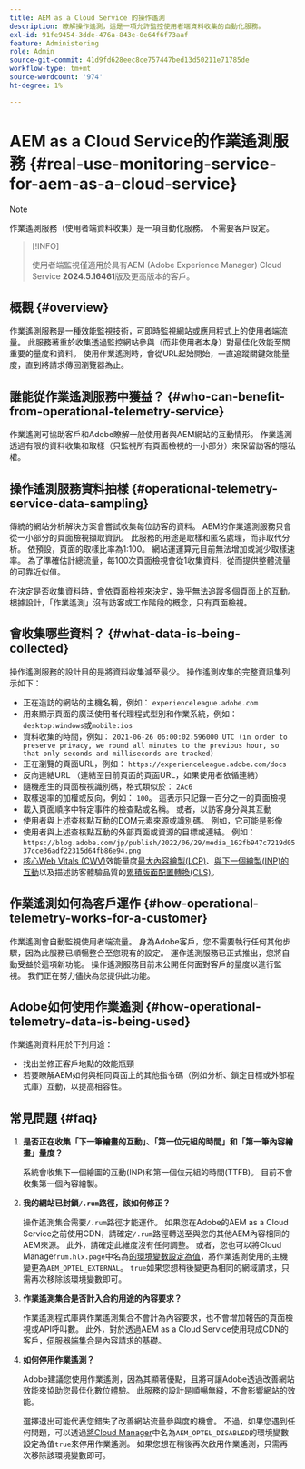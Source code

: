 ```yaml
---
title: AEM as a Cloud Service 的操作遙測
description: 瞭解操作遙測，這是一項允許監控使用者端資料收集的自動化服務。
exl-id: 91fe9454-3dde-476a-843e-0e64f6f73aaf
feature: Administering
role: Admin
source-git-commit: 41d9fd628eec8ce757447bed13d50211e71785de
workflow-type: tm+mt
source-wordcount: '974'
ht-degree: 1%

---
```


# AEM as a Cloud Service的作業遙測服務 {#real-use-monitoring-service-for-aem-as-a-cloud-service}

>[!NOTE]
>
>作業遙測服務（使用者端資料收集）是一項自動化服務。 不需要客戶設定。

>[!INFO]
>
>使用者端監視僅適用於具有AEM (Adobe Experience Manager) Cloud Service **2024.5.16461**&#x200B;版及更高版本的客戶。

## 概觀 {#overview}

作業遙測服務是一種效能監視技術，可即時監視網站或應用程式上的使用者端流量。 此服務著重於收集透過監控網站參與（而非使用者本身）對最佳化效能至關重要的量度和資料。 使用作業遙測時，會從URL起始開始，一直追蹤關鍵效能量度，直到將請求傳回瀏覽器為止。

## 誰能從作業遙測服務中獲益？ {#who-can-benefit-from-operational-telemetry-service}

作業遙測可協助客戶和Adobe瞭解一般使用者與AEM網站的互動情形。 作業遙測透過有限的資料收集和取樣（只監視所有頁面檢視的一小部分）來保留訪客的隱私權。

## 操作遙測服務資料抽樣 {#operational-telemetry-service-data-sampling}

傳統的網站分析解決方案會嘗試收集每位訪客的資料。 AEM的作業遙測服務只會從一小部分的頁面檢視擷取資訊。 此服務的用途是取樣和匿名處理，而非取代分析。 依預設，頁面的取樣比率為1:100。 網站運運算元目前無法增加或減少取樣速率。 為了準確估計總流量，每100次頁面檢視會從1收集資料，從而提供整體流量的可靠近似值。

在決定是否收集資料時，會依頁面檢視來決定，幾乎無法追蹤多個頁面上的互動。 根據設計，「作業遙測」沒有訪客或工作階段的概念，只有頁面檢視。

## 會收集哪些資料？ {#what-data-is-being-collected}

操作遙測服務的設計目的是將資料收集減至最少。 操作遙測收集的完整資訊集列示如下：

* 正在造訪的網站的主機名稱，例如： `experienceleague.adobe.com`
* 用來顯示頁面的廣泛使用者代理程式型別和作業系統，例如： `desktop:windows`或`mobile:ios`
* 資料收集的時間，例如： `2021-06-26 06:00:02.596000 UTC (in order to preserve privacy, we round all minutes to the previous hour, so that only seconds and milliseconds are tracked)`
* 正在瀏覽的頁面URL，例如： `https://experienceleague.adobe.com/docs`
* 反向連結URL （連結至目前頁面的頁面URL，如果使用者依循連結）
* 隨機產生的頁面檢視識別碼，格式類似於： `2Ac6`
* 取樣速率的加權或反向，例如： `100`。 這表示只記錄一百分之一的頁面檢視
* 載入頁面順序中特定事件的檢查點或名稱。 或者，以訪客身分與其互動
* 使用者與上述查核點互動的DOM元素來源或識別碼。 例如，它可能是影像
* 使用者與上述查核點互動的外部頁面或資源的目標或連結。 例如：`https://blog.adobe.com/jp/publish/2022/06/29/media_162fb947c7219d0537cce36adf22315d64fb86e94.png`
* [核心Web Vitals (CWV)](https://web.dev/articles/lcp)效能量度[最大內容繪製(LCP)](https://web.dev/articles/lcp)、[與下一個繪製(INP)的互動](https://web.dev/articles/inp)以及描述訪客體驗品質的[累積版面配置轉換(CLS)](https://web.dev/articles/cls)。

## 作業遙測如何為客戶運作 {#how-operational-telemetry-works-for-a-customer}

作業遙測會自動監視使用者端流量。 身為Adobe客戶，您不需要執行任何其他步驟，因為此服務已順暢整合至您現有的設定。 運作遙測服務已正式推出，您將自動受益於這項新功能。 操作遙測服務目前未公開任何面對客戶的量度以進行監視。 我們正在努力儘快為您提供此功能。

<!-- Alexandru: hiding temporarily, until we figure out where this needs to be linked to 

If you wish to leverage more insights with this new feature to optimize your digital experiences effortlessly, please see here (link to Row 99). -->

## Adobe如何使用作業遙測 {#how-operational-telemetry-data-is-being-used}

作業遙測資料用於下列用途：

* 找出並修正客戶地點的效能瓶頸
* 若要瞭解AEM如何與相同頁面上的其他指令碼（例如分析、鎖定目標或外部程式庫）互動，以提高相容性。
<!--
## Limitations and understanding variance in page views and performance metrics {#limitations-and-understanding-variance-in-page-views-and-performance-metrics}

Here are key considerations for customers to keep in mind when interpreting their Operational Telemetry data:

1. **Tracker blockers**

   * End-users employing tracker blockers or privacy extensions can impede Operational Telemetry data collection, as these tools restrict the tracking scripts' execution. This restriction may lead to underreported page views and user interactions, creating a discrepancy between actual site activity and the data captured by Operational Telemetry.

1. **Limitations in capturing headless API/JSON calls**

   * Operational Telemetry data service focuses on the client-side experience and doesn't capture the backend API or JSON calls made from a non-AEM headless app at this time. The exclusion of these calls from Operational Telemetry service data creates variances from the content requests measured by CDN Analytics.
-->

## 常見問題 {#faq}

<!-- REMOVED THIS FAQ AS PER EMAIL REQUEST FROM SHWETA DUA, SEPTEMBER 4, 2024 TO THE DL-AEM-DOCS GROUP 
1. **Can customers integrate the Operational Telemetry service scripts with third-party systems like Dynatrace?**

   Yes.
-->

1. **是否正在收集「下一筆繪畫的互動」、「第一位元組的時間」和「第一筆內容繪畫」量度？**

   系統會收集下一個繪圖的互動(INP)和第一個位元組的時間(TTFB)。  目前不會收集第一個內容繪製。

1. **我的網站已封鎖`/.rum`路徑，該如何修正？**

   操作遙測集合需要`/.rum`路徑才能運作。 如果您在Adobe的AEM as a Cloud Service之前使用CDN，請確定`/.rum`路徑轉送至與您的其他AEM內容相同的AEM來源。 此外，請確定此維度沒有任何調整。 或者，您也可以將Cloud Manager`rum.hlx.page`中名為[的環境變數設定為值](/help/implementing/cloud-manager/environment-variables.md#add-variables)，將作業遙測使用的主機變更為`AEM_OPTEL_EXTERNAL`。 `true`如果您想稍後變更為相同的網域請求，只需再次移除該環境變數即可。

1. **作業遙測集合是否計入合約用途的內容要求？**

   作業遙測程式庫與作業遙測集合不會計為內容要求，也不會增加報告的頁面檢視或API呼叫數。 此外，對於透過AEM as a Cloud Service使用現成CDN的客戶，[伺服器端集合](#serverside-collection)是內容請求的基礎。

1. **如何停用作業遙測？**

   Adobe建議您使用作業遙測，因為其顯著優點，且將可讓Adobe透過改善網站效能來協助您最佳化數位體驗。 此服務的設計是順暢無縫，不會影響網站的效能。

   選擇退出可能代表您錯失了改善網站流量參與度的機會。 不過，如果您遇到任何問題，可以透過[將Cloud Manager](/help/implementing/cloud-manager/environment-variables.md#add-variables)中名為`AEM_OPTEL_DISABLED`的環境變數設定為值`true`來停用作業遙測。 如果您想在稍後再次啟用作業遙測，只需再次移除該環境變數即可。
